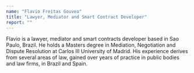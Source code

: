 ```yaml
---
name: "Flavio Freitas Gouvea"
title: "Lawyer, Mediator and Smart Contract Developer"
report: ""
---
```


Flavio is a lawyer, mediator and smart contracts developer based in Sao Paulo, Brazil. He holds a Masters degree in Mediation, Negotiation and Dispute Resolution at Carlos III University of Madrid. His experience derives from several areas of law, gained over years of practice in public bodies and law firms, in Brazil and Spain.
